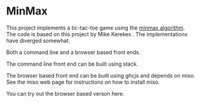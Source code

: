 # MinMax

This project implements a tic-tac-toe game using the [minmax algorithm][minmax].   The code is based on this project by Mike Kerekes .  The implementations have diverged somewhat.

Both a command line and a browser based front ends.   

The command line front end can be built using stack.

The browser based front end can be built using ghcjs and depends on miso.  See the miso web page for instructions on how to install miso.

You can try out the browser based verson here.

[minmax]: [https://en.wikipedia.org/wiki/Minimax]


